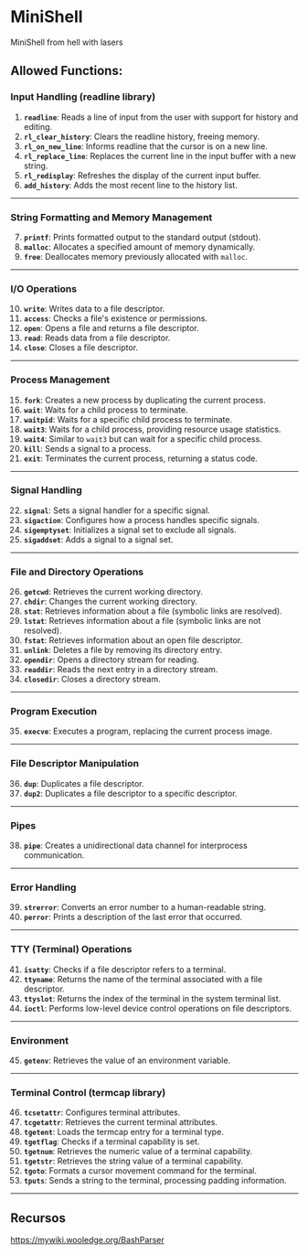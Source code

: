 # MiniShell
MiniShell from hell with lasers


## **Allowed Functions:**

### **Input Handling (readline library)**
1. **`readline`**: Reads a line of input from the user with support for history and editing.
2. **`rl_clear_history`**: Clears the readline history, freeing memory.
3. **`rl_on_new_line`**: Informs readline that the cursor is on a new line.
4. **`rl_replace_line`**: Replaces the current line in the input buffer with a new string.
5. **`rl_redisplay`**: Refreshes the display of the current input buffer.
6. **`add_history`**: Adds the most recent line to the history list.

---

### **String Formatting and Memory Management**
7. **`printf`**: Prints formatted output to the standard output (stdout).
8. **`malloc`**: Allocates a specified amount of memory dynamically.
9. **`free`**: Deallocates memory previously allocated with `malloc`.

---

### **I/O Operations**
10. **`write`**: Writes data to a file descriptor.
11. **`access`**: Checks a file's existence or permissions.
12. **`open`**: Opens a file and returns a file descriptor.
13. **`read`**: Reads data from a file descriptor.
14. **`close`**: Closes a file descriptor.

---

### **Process Management**
15. **`fork`**: Creates a new process by duplicating the current process.
16. **`wait`**: Waits for a child process to terminate.
17. **`waitpid`**: Waits for a specific child process to terminate.
18. **`wait3`**: Waits for a child process, providing resource usage statistics.
19. **`wait4`**: Similar to `wait3` but can wait for a specific child process.
20. **`kill`**: Sends a signal to a process.
21. **`exit`**: Terminates the current process, returning a status code.

---

### **Signal Handling**
22. **`signal`**: Sets a signal handler for a specific signal.
23. **`sigaction`**: Configures how a process handles specific signals.
24. **`sigemptyset`**: Initializes a signal set to exclude all signals.
25. **`sigaddset`**: Adds a signal to a signal set.

---

### **File and Directory Operations**
26. **`getcwd`**: Retrieves the current working directory.
27. **`chdir`**: Changes the current working directory.
28. **`stat`**: Retrieves information about a file (symbolic links are resolved).
29. **`lstat`**: Retrieves information about a file (symbolic links are not resolved).
30. **`fstat`**: Retrieves information about an open file descriptor.
31. **`unlink`**: Deletes a file by removing its directory entry.
32. **`opendir`**: Opens a directory stream for reading.
33. **`readdir`**: Reads the next entry in a directory stream.
34. **`closedir`**: Closes a directory stream.

---

### **Program Execution**
35. **`execve`**: Executes a program, replacing the current process image.

---

### **File Descriptor Manipulation**
36. **`dup`**: Duplicates a file descriptor.
37. **`dup2`**: Duplicates a file descriptor to a specific descriptor.

---

### **Pipes**
38. **`pipe`**: Creates a unidirectional data channel for interprocess communication.

---

### **Error Handling**
39. **`strerror`**: Converts an error number to a human-readable string.
40. **`perror`**: Prints a description of the last error that occurred.

---

### **TTY (Terminal) Operations**
41. **`isatty`**: Checks if a file descriptor refers to a terminal.
42. **`ttyname`**: Returns the name of the terminal associated with a file descriptor.
43. **`ttyslot`**: Returns the index of the terminal in the system terminal list.
44. **`ioctl`**: Performs low-level device control operations on file descriptors.

---

### **Environment**
45. **`getenv`**: Retrieves the value of an environment variable.

---

### **Terminal Control (termcap library)**
46. **`tcsetattr`**: Configures terminal attributes.
47. **`tcgetattr`**: Retrieves the current terminal attributes.
48. **`tgetent`**: Loads the termcap entry for a terminal type.
49. **`tgetflag`**: Checks if a terminal capability is set.
50. **`tgetnum`**: Retrieves the numeric value of a terminal capability.
51. **`tgetstr`**: Retrieves the string value of a terminal capability.
52. **`tgoto`**: Formats a cursor movement command for the terminal.
53. **`tputs`**: Sends a string to the terminal, processing padding information.

---


## **Recursos**
https://mywiki.wooledge.org/BashParser
